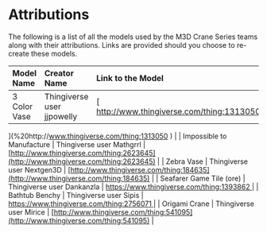 # Attributions

The following is a list of all the models used by the M3D Crane Series teams along with their attributions. Links are provided should you choose to re-create these models. 

| Model Name | Creator Name | Link to the Model |
| :--- | :--- | :--- |
| 3 Color Vase  | Thingiverse user jjpowelly | [ http://www.thingiverse.com/thing:1313050 ](%20http://www.thingiverse.com/thing:1313050
) |
| Impossible to Manufacture | Thingiverse user Mathgrrl | [http://www.thingiverse.com/thing:2623645](http://www.thingiverse.com/thing:2623645) |
| Zebra Vase | Thingiverse user Nextgen3D | [http://www.thingiverse.com/thing:184635](http://www.thingiverse.com/thing:184635) |
| Seafarer Game Tile \(ore\) | Thingiverse user Dankanzla | [https://www.thingiverse.com/thing:1393862 ](https://www.thingiverse.com/thing:1393862
) |
| Bathtub Benchy | Thingiverse user Sipis | [https://www.thingiverse.com/thing:2756071 ](https://www.thingiverse.com/thing:2756071
) |
| Origami Crane  | Thingiverse user Mirice | [http://www.thingiverse.com/thing:541095](http://www.thingiverse.com/thing:541095) |



